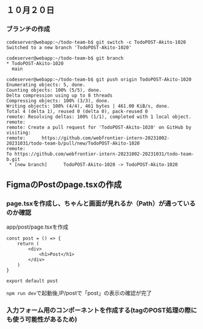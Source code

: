 ## １０月２０日
### ブランチの作成
```
codeserver@webapp:~/todo-team-b$ git switch -c TodoPOST-Akito-1020
Switched to a new branch 'TodoPOST-Akito-1020'

codeserver@webapp:~/todo-team-b$ git branch
* TodoPOST-Akito-1020
  main

codeserver@webapp:~/todo-team-b$ git push origin TodoPOST-Akito-1020
Enumerating objects: 5, done.
Counting objects: 100% (5/5), done.
Delta compression using up to 8 threads
Compressing objects: 100% (3/3), done.
Writing objects: 100% (4/4), 461 bytes | 461.00 KiB/s, done.
Total 4 (delta 1), reused 0 (delta 0), pack-reused 0
remote: Resolving deltas: 100% (1/1), completed with 1 local object.
remote: 
remote: Create a pull request for 'TodoPOST-Akito-1020' on GitHub by visiting:
remote:      https://github.com/webfrontier-intern-20231002-20231031/todo-team-b/pull/new/TodoPOST-Akito-1020
remote: 
To https://github.com/webfrontier-intern-20231002-20231031/todo-team-b.git
 * [new branch]      TodoPOST-Akito-1020 -> TodoPOST-Akito-1020
```

## FigmaのPostのpage.tsxの作成

### page.tsxを作成し、ちゃんと画面が見れるか（Path）が通っているのか確認
app/post/page.tsxを作成
```page.tsx
const post = () => {
    return (
        <div>
            <h1>Post</h1>
        </div>
    )
}

export default post
```

`npm run dev`で起動後,IP/postで「post」の表示の確認が完了

### 入力フォーム用のコンポーネントを作成する(tagのPOST処理の際にも使う可能性があるため)

<!-- ディレクトリ名をpost→TodoPOSTに変更 1024 Miyata-->